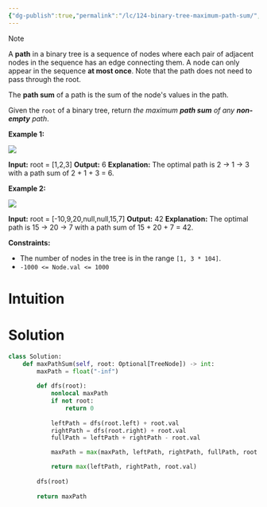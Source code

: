 ```yaml
---
{"dg-publish":true,"permalink":"/lc/124-binary-tree-maximum-path-sum/","tags":["dp","tree","binaryTree","dfs"]}
---
```


> [!NOTE]
> A **path** in a binary tree is a sequence of nodes where each pair of adjacent nodes in the sequence has an edge connecting them. A node can only appear in the sequence **at most once**. Note that the path does not need to pass through the root.
> 
> The **path sum** of a path is the sum of the node's values in the path.
> 
> Given the `root` of a binary tree, return _the maximum **path sum** of any **non-empty** path_.
> 
> **Example 1:**
> 
> ![](https://assets.leetcode.com/uploads/2020/10/13/exx1.jpg)
> 
> **Input:** root = [1,2,3]
> **Output:** 6
> **Explanation:** The optimal path is 2 -> 1 -> 3 with a path sum of 2 + 1 + 3 = 6.
> 
> **Example 2:**
> 
> ![](https://assets.leetcode.com/uploads/2020/10/13/exx2.jpg)
> 
> **Input:** root = [-10,9,20,null,null,15,7]
> **Output:** 42
> **Explanation:** The optimal path is 15 -> 20 -> 7 with a path sum of 15 + 20 + 7 = 42.
> 
> **Constraints:**
> 
> - The number of nodes in the tree is in the range `[1, 3 * 104]`.
> - `-1000 <= Node.val <= 1000`

# Intuition

# Solution
```python
class Solution:
    def maxPathSum(self, root: Optional[TreeNode]) -> int:
        maxPath = float("-inf")
        
        def dfs(root):
            nonlocal maxPath
            if not root:
                return 0
            
            leftPath = dfs(root.left) + root.val
            rightPath = dfs(root.right) + root.val
            fullPath = leftPath + rightPath - root.val

            maxPath = max(maxPath, leftPath, rightPath, fullPath, root.val)

            return max(leftPath, rightPath, root.val)
        
        dfs(root)
        
        return maxPath
```